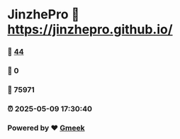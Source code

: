 # JinzhePro :link: https://jinzhepro.github.io/ 
### :page_facing_up: [44](https://jinzhepro.github.io//tag.html) 
### :speech_balloon: 0 
### :hibiscus: 75971 
### :alarm_clock: 2025-05-09 17:30:40 
### Powered by :heart: [Gmeek](https://github.com/Meekdai/Gmeek)
